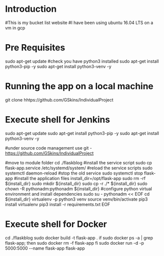 # Introduction
#This is my bucket list website
#I have been using ubuntu 16.04 LTS on a vm in gcp


# Pre Requisites

sudo apt-get update
#check you have python3 installed
sudo apt-get install python3-pip -y
sudo apt-get install python3-venv -y


# Running the app on a local machine

git clone hhtps://github.com/GSkins/IndividualProject



# Execute shell for Jenkins

sudo apt-get update
sudo apt-get install python3-pip -y
sudo apt-get install python3-venv -y

#under source code management use git - https://github.com/GSkins/IndividualProject

#move to module folder
cd ./flaskblog
#install the service script
sudo cp flask-app.service /etc/systemd/system/
#reload the service scripts
sudo systemctl daemon-reload
#stop the old service
sudo systemctl stop flask-app
#install the application files
install_dir=/opt/flask-app
sudo rm -rf ${install_dir}
sudo mkdir ${install_dir}
sudo cp -r ./* ${install_dir}
sudo chown -R pythonadm:pythonadm ${install_dir}
#configure python virtual environment and install dependencies
sudo su - pythonadm << EOF
cd ${install_dir}
virtualenv -p python3 venv
source venv/bin/activate
pip3 install virtualenv
pip3 install -r requirements.txt
EOF


# Execute shell for Docker

cd ./flaskblog
sudo docker build -t flask-app .
if sudo docker ps -a | grep flask-app;
	then sudo docker rm -f flask-app
fi
sudo docker run -d -p 5000:5000 --name flask-app flask-app
